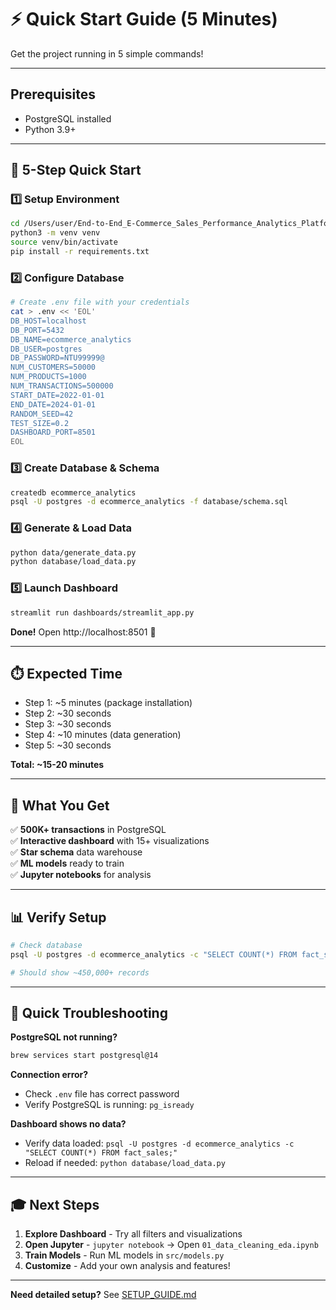 # ⚡ Quick Start Guide (5 Minutes)

Get the project running in 5 simple commands!

---

## Prerequisites
- PostgreSQL installed
- Python 3.9+

---

## 🚀 5-Step Quick Start

### 1️⃣ Setup Environment
```bash
cd /Users/user/End-to-End_E-Commerce_Sales_Performance_Analytics_Platform
python3 -m venv venv
source venv/bin/activate
pip install -r requirements.txt
```

### 2️⃣ Configure Database
```bash
# Create .env file with your credentials
cat > .env << 'EOL'
DB_HOST=localhost
DB_PORT=5432
DB_NAME=ecommerce_analytics
DB_USER=postgres
DB_PASSWORD=NTU99999@
NUM_CUSTOMERS=50000
NUM_PRODUCTS=1000
NUM_TRANSACTIONS=500000
START_DATE=2022-01-01
END_DATE=2024-01-01
RANDOM_SEED=42
TEST_SIZE=0.2
DASHBOARD_PORT=8501
EOL
```

### 3️⃣ Create Database & Schema
```bash
createdb ecommerce_analytics
psql -U postgres -d ecommerce_analytics -f database/schema.sql
```

### 4️⃣ Generate & Load Data
```bash
python data/generate_data.py
python database/load_data.py
```

### 5️⃣ Launch Dashboard
```bash
streamlit run dashboards/streamlit_app.py
```

**Done!** Open http://localhost:8501 🎉

---

## ⏱️ Expected Time
- Step 1: ~5 minutes (package installation)
- Step 2: ~30 seconds
- Step 3: ~30 seconds
- Step 4: ~10 minutes (data generation)
- Step 5: ~30 seconds

**Total: ~15-20 minutes**

---

## 🎯 What You Get

✅ **500K+ transactions** in PostgreSQL  
✅ **Interactive dashboard** with 15+ visualizations  
✅ **Star schema** data warehouse  
✅ **ML models** ready to train  
✅ **Jupyter notebooks** for analysis  

---

## 📊 Verify Setup

```bash
# Check database
psql -U postgres -d ecommerce_analytics -c "SELECT COUNT(*) FROM fact_sales;"

# Should show ~450,000+ records
```

---

## 🐛 Quick Troubleshooting

**PostgreSQL not running?**
```bash
brew services start postgresql@14
```

**Connection error?**
- Check `.env` file has correct password
- Verify PostgreSQL is running: `pg_isready`

**Dashboard shows no data?**
- Verify data loaded: `psql -U postgres -d ecommerce_analytics -c "SELECT COUNT(*) FROM fact_sales;"`
- Reload if needed: `python database/load_data.py`

---

## 🎓 Next Steps

1. **Explore Dashboard** - Try all filters and visualizations
2. **Open Jupyter** - `jupyter notebook` → Open `01_data_cleaning_eda.ipynb`
3. **Train Models** - Run ML models in `src/models.py`
4. **Customize** - Add your own analysis and features!

---

**Need detailed setup?** See [SETUP_GUIDE.md](SETUP_GUIDE.md)


